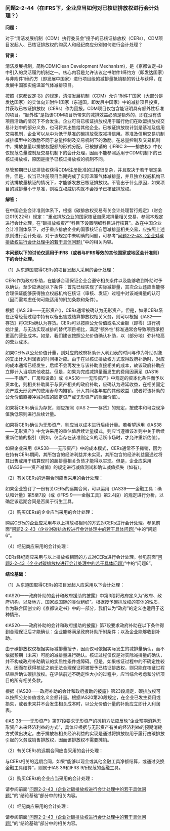 ### 问题2-2-44（在IFRS下，企业应当如何对已核证排放权进行会计处理？）

**问题：**

对于“清洁发展机制（CDM）执行委员会”授予的已核证排放权（CERs），CDM项目发起人、已核证排放权的购买人和经纪商应分别如何进行会计处理？

**背景：**

清洁发展机制，简称CDM(Clean Development
Mechanism)，是《京都议定书》中引入的灵活履约机制之一。核心内容是允许该议定书附件1缔约方（即发达国家）与非附件1缔约方（即发展中国家）进行项目级的减排量抵销额的转让与获得，在发展中国家实施温室气体减排项目。

按照《京都议定书》的规定，清洁发展机制（CDM）允许“附件1”国家（大部分是发达国家）的实体向非附件1国家（东道国，即发展中国家）中的减排项目投资，并获取已核证排放权（CERs）作为回报。CDM项目仅包含能证明具有额外性标准的项目。“额外性”是指该CDM项目所带来的减排效益必须是额外的，即在没有该项目活动的情况下不会发生。企业可将已核证排放权用于履行他们在欧盟排放权交易计划中的部分义务，也可将其出售给其他企业。已核证排放权计划是基准及信用交易机制，企业可以从中为低于基准的碳排放获取减排信用。基准及信用交易机制减排模型中的激励不同于总量控制及交易机制下的激励。在总量控制及交易机制中，排放总量以排放权配额的形式分配。已被撤销的《IFRIC
3——排放权》中仅仅规范总量控制及交易机制下的会计处理，因而不能参照适用于CDM机制下的已核证排放权，原因是授予已核证排放权的机制不同。

尽管预期已认证排放权获得CDM注册批准的过程很复杂，并且取决于若干限定条件，但是，仅当已注册项目当期完成了实际温室气体减排量，并且独立权威机构已对该排放量核证的情况下，才能够发放已核证排放权。不管出于什么原因，如果项目的减排量小于基准，则独立权威机构就不会授予已核证排放权。

**解答：**

在中国企业会计准则体系下，根据《碳排放权交易有关会计处理暂行规定》（财会[2019]22号）规定：“重点排放企业的国家核证自愿减排量相关交易，参照本规定进行会计处理，在“碳排放权资产”科目下设置明细科目进行核算”。故在中国企业会计准则体系下，对于重点排放企业的国家核证自愿减排量相关交易，应按照上述原则进行会计处理，对于该规定中未明确的问题，可参考“[问题2-2-43（企业对碳排放权进行会计处理中的若干具体问题）](#_Toc28563758)”中的相关内容。

**本问题以下的讨论仅适用于IFRS（或者与IFRS等效的其他国家或地区会计准则）下的会计处理。**

（1）从东道国取得CERs的项目发起人采用的会计处理：

CERs作为政府补助，在能够合理保证企业会遵守相关条件以及能够收到补助时予以确认。至少应满足以下条件：首先已经实现了实际减排量，其次企业还应当能够合理保证能够获得独立权威机构在核证（审核、发证）过程中对该减排量的认可（因而需考虑任何可能适用的附加条款和条件）。

根据《IAS
38——无形资产》，CERs通常被确认为无形资产。但是，如果CERs系在正常经营过程中持有以备出售或结算排放权相关义务，则可以根据《IAS2——存货》将CERs确认为存货。CERs可以按照公允价值或名义金额（即零）进行初始计量。与无法实现减排的替代项目相比，满足“额外性”标准通常会导致项目承担更高的营业成本。如是，我们建议按照公允价值确认补助，以（部分地）弥补较高的营业成本。

如果CERs以公允价值计量，则对应的政府补助计入利润表的时间与作为补助对象的支出计入利润表的时间相对应。由于在以核证排放权方式取得政府补助时，对应的成本通常已经发生，后续不会再发生与该补助直接相关的成本，故该政府补助应立即计入当期其他收益。但是，如果为完成减排量而发生的费用因满足《IAS16——不动产、厂房和设备》或《IAS38——无形资产》中规定的资本化条件而予以资本化，则相关补助属于与资产相关的政府补助，应确认为递延收益，在相关固定资产或无形资产的使用寿命内摊销，计入其间各年度的其他收益（或者将该补助的公允价值直接冲减对应的固定资产或无形资产的账面价值）。

如果将CERs确认为存货，则应按照《IAS
2——存货》的规定，按成本和可变现净值孰低原则进行后续计量。

如果将CERs确认为无形资产，则应当以成本进行后续计量。若希望运用《IAS38——无形资产》中允许采用的重估值后续计量模式，则应当遵循该准则中关于后续重新估值的指引（例如，仅当存在该准则定义的活跃市场时，才允许重新估值）。

如果企业采用《IAS38——无形资产》中的成本模式，CERs通常不予摊销，因为在持有CERs期间，其所包含的经济利益并未实现，其所包含的经济利益需通过将其出售或用于结算现时的超排量相关负债才能得以实现。但是，企业应采用《IAS36——资产减值》的规定进行减值测试和确认减值损失（如有）。

（2）有关CERs的远期合同应当采用的会计处理：

如果企业签订了一份有关CERs的远期合同，可以运用《IAS39——金融工具：确认和计量》第5至7段（或《IFRS
9——金融工具》第2.4段）的规定进行分析，以确定该远期合同是否属于衍生工具。

（3）购买CERs的企业应当采用的会计处理：

购买CERs的企业应采用与以上排放权相同的方式对CERs进行会计处理。参见前面“[问题2-2-43（企业对碳排放权进行会计处理中的若干具体问题）](#_Toc28563758)”中的“问题6”。

（4）经纪商应采用的会计处理：

CERs经纪商应采用与以上排放权相同的方式对CERs进行会计处理。参见前面“[问题2-2-43（企业对碳排放权进行会计处理中的若干具体问题）](#_Toc28563758)”中的“问题8”。

**结论基础：**

（1）从东道国取得CERs的项目发起人应采用以下会计处理：

《IAS20——政府补助的会计和政府援助的披露》中第3段将政府定义为“政府、政府机构，以及地方、国家或国际的类似组织”。根据授予碳排放权的实体的性质，作为联合国创立的《京都议定书》中的一部分，我们认为“政府”的定义也适用于这种情形。

《IAS20——政府补助的会计和政府援助的披露》第7段要求政府补助在以下条件得到合理保证后才能确认：企业能够满足政府补助所附条件；以及企业能够收到补助。

由于碳排放权仅根据实际减排量授予，因而仅可依据实际发生的减排量确认，而不依据预期（未来）可能的减排量进行确认。核证过程仅仅是对实际减排量的确认，并不构成政府补助确认的实质性条件或障碍。但是，如果核证过程中的不确定性较大，因而在获得核证之前无法合理保证将被授予已核证排放权，则只能在核证过程结束后确认碳排放权。在评估前述不确定性大小的过程中，应当综合考虑和分析项目的所有相关条款。

根据《IAS20——政府补助的会计和政府援助的披露》第23段规定，碳排放权可以按照公允价值或名义金额计量。根据IAS20第20段规定，在企业已发生费用或损失，或者未来并不会发生相关成本时，以公允价值计量的补助应立即计入利润表。

《IAS
38——无形资产》第97段要求无形资产的摊销方法应反映“企业预期消耗无形资产未来经济利益的方式”，具体应根据与无形资产有关的经济利益的预期消耗方式做出决定。由于排放权相关经济利益的实现是通过将排放权用于履行由碳排放引起的义务或销售排放权，因而该排放权不需要摊销。

（2）有关CERs的远期合同应当采用的会计处理：

与CERs相关的远期合同，如果“能够以现金或其他金融工具净额结算，或通过交换金融工具结算”，则属于IAS
39和IFRS 9所规范的金融工具。

（3）购买CERs的企业应当采用的会计处理：

请参阅前面“[问题2-2-43（企业对碳排放权进行会计处理中的若干具体问题）](#_Toc28563758)”的“结论基础”部分中的相关内容。

（4）经纪商应采用的会计处理：

请参阅前面[“](#问题2-2-43企业对碳排放权进行会计处理中的若干具体问题)[问题2-2-43（企业对碳排放权进行会计处理中的若干具体问题）](#_Toc28563758)”的“结论基础”部分中的相关内容。